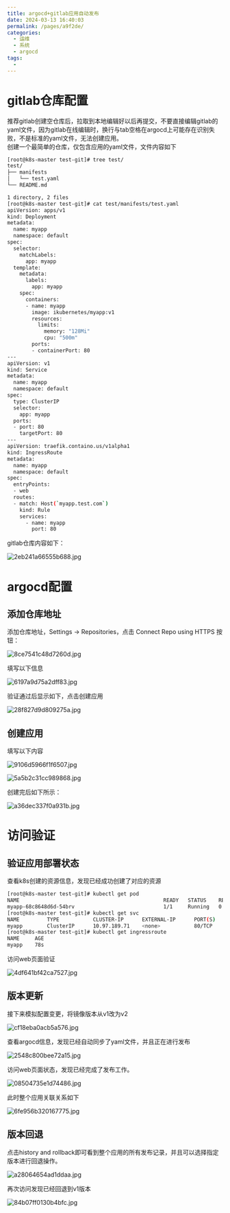 ```yaml
---
title: argocd+gitlab应用自动发布
date: 2024-03-13 16:40:03
permalink: /pages/a9f2de/
categories:
  - 运维
  - 系统
  - argocd
tags:
  - 
---
```


# gitlab仓库配置

推荐gitlab创建空仓库后，拉取到本地编辑好以后再提交，不要直接编辑gitlab的yaml文件，因为gitlab在线编辑时，换行与tab空格在argocd上可能存在识别失败，不是标准的yaml文件，无法创建应用。  
创建一个最简单的仓库，仅包含应用的yaml文件，文件内容如下

```bash
[root@k8s-master test-git]# tree test/
test/
├── manifests
│   └── test.yaml
└── README.md

1 directory, 2 files
[root@k8s-master test-git]# cat test/manifests/test.yaml 
apiVersion: apps/v1
kind: Deployment
metadata:
  name: myapp
  namespace: default
spec:
  selector:
    matchLabels:
      app: myapp
  template:
    metadata:
      labels:
        app: myapp
    spec:
      containers:
      - name: myapp
        image: ikubernetes/myapp:v1
        resources:
          limits:
            memory: "128Mi"
            cpu: "500m"
        ports:
        - containerPort: 80
---
apiVersion: v1
kind: Service
metadata:
  name: myapp
  namespace: default
spec:
  type: ClusterIP
  selector:
    app: myapp
  ports:
  - port: 80
    targetPort: 80
---
apiVersion: traefik.containo.us/v1alpha1
kind: IngressRoute
metadata:
  name: myapp
  namespace: default
spec:
  entryPoints:
  - web
  routes:
  - match: Host(`myapp.test.com`)
    kind: Rule
    services:
      - name: myapp 
        port: 80  
```

gitlab仓库内容如下：

![2eb241a66555b688.jpg](http://pic.zzppjj.top/LightPicture/2024/03/2eb241a66555b688.jpg)

# argocd配置

## 添加仓库地址

添加仓库地址，Settings → Repositories，点击 Connect Repo using HTTPS 按钮：

![8ce7541c48d7260d.jpg](http://pic.zzppjj.top/LightPicture/2024/03/8ce7541c48d7260d.jpg)

填写以下信息

![6197a9d75a2dff83.jpg](http://pic.zzppjj.top/LightPicture/2024/03/6197a9d75a2dff83.jpg)

验证通过后显示如下，点击创建应用

![28f827d9d809275a.jpg](http://pic.zzppjj.top/LightPicture/2024/03/28f827d9d809275a.jpg)

## 创建应用

填写以下内容

![9106d5966f1f6507.jpg](http://pic.zzppjj.top/LightPicture/2024/03/9106d5966f1f6507.jpg)

![5a5b2c31cc989868.jpg](http://pic.zzppjj.top/LightPicture/2024/03/5a5b2c31cc989868.jpg)

创建完后如下所示：

![a36dec337f0a931b.jpg](http://pic.zzppjj.top/LightPicture/2024/03/a36dec337f0a931b.jpg)

# 访问验证

## 验证应用部署状态

查看k8s创建的资源信息，发现已经成功创建了对应的资源

```bash
[root@k8s-master test-git]# kubectl get pod 
NAME                                               READY   STATUS    RESTARTS         AGE
myapp-68c8648d6d-54brv                             1/1     Running   0                62s
[root@k8s-master test-git]# kubectl get svc
NAME         TYPE           CLUSTER-IP      EXTERNAL-IP      PORT(S)    AGE
myapp        ClusterIP      10.97.189.71    <none>           80/TCP     70s
[root@k8s-master test-git]# kubectl get ingressroute
NAME     AGE
myapp    78s
```

访问web页面验证

![4df641bf42ca7527.jpg](http://pic.zzppjj.top/LightPicture/2024/03/4df641bf42ca7527.jpg)

## 版本更新

接下来模拟配置变更，将镜像版本从v1改为v2

![cf18eba0acb5a576.jpg](http://pic.zzppjj.top/LightPicture/2024/03/cf18eba0acb5a576.jpg)

查看argocd信息，发现已经自动同步了yaml文件，并且正在进行发布

![2548c800bee72a15.jpg](http://pic.zzppjj.top/LightPicture/2024/03/2548c800bee72a15.jpg)

访问web页面状态，发现已经完成了发布工作。

![08504735e1d74486.jpg](http://pic.zzppjj.top/LightPicture/2024/03/08504735e1d74486.jpg)

此时整个应用关联关系如下

![6fe956b320167775.jpg](http://pic.zzppjj.top/LightPicture/2024/03/6fe956b320167775.jpg)

## 版本回退

点击history and rollback即可看到整个应用的所有发布记录，并且可以选择指定版本进行回退操作。

![a28064654ad1ddaa.jpg](http://pic.zzppjj.top/LightPicture/2024/03/a28064654ad1ddaa.jpg)

再次访问发现已经回退到v1版本

![84b07ff0130b4bfc.jpg](http://pic.zzppjj.top/LightPicture/2024/03/84b07ff0130b4bfc.jpg)
